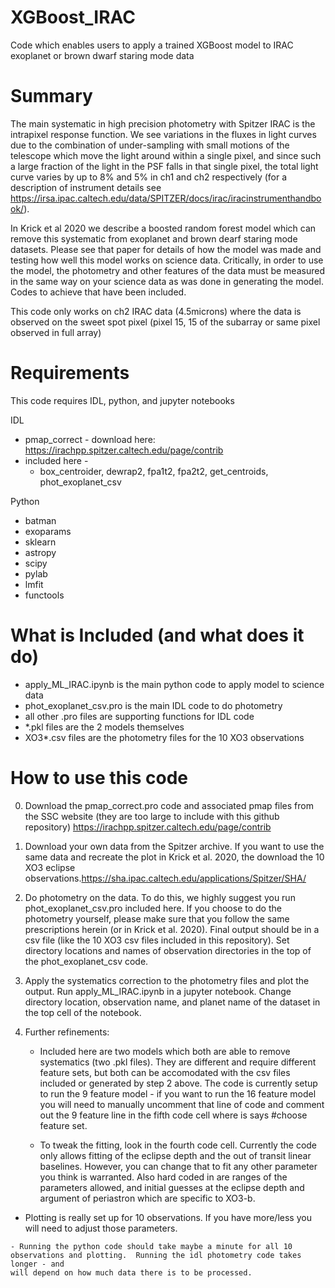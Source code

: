 # XGBoost_IRAC
Code which enables users to apply a trained XGBoost model to
 IRAC exoplanet or brown dwarf staring mode data

# Summary
The main systematic in high precision photometry with Spitzer IRAC  is
the intrapixel response function.  We see variations in the fluxes in
light curves due to the combination of under-sampling with small
motions of the telescope which move the light around within a single
pixel, and since such a large fraction of the light in the PSF falls
in that single pixel, the total light curve varies by up to 8% and
5% in ch1 and ch2 respectively (for a description of instrument details
see
https://irsa.ipac.caltech.edu/data/SPITZER/docs/irac/iracinstrumenthandbook/).

In Krick et al 2020 we describe a boosted random forest model which can
remove this systematic from exoplanet and brown dearf staring mode
datasets.  Please see that paper for details of how the model was made
and testing how well this model works on science data.  Critically, in
order to use the model, the photometry and other features of the data
must be measured in the same way on your science data as was done in
generating the model.  Codes to achieve that have been included.

This code only works on ch2 IRAC data (4.5microns) where the data is
observed on the sweet spot pixel (pixel 15, 15 of the subarray or same
pixel observed in full array)

# Requirements
This code requires IDL, python, and jupyter notebooks
 
 IDL
 - pmap_correct - download here:  https://irachpp.spitzer.caltech.edu/page/contrib
 - included here -
	  - box_centroider, dewrap2, fpa1t2, fpa2t2, get_centroids,
		 phot_exoplanet_csv

Python
 - batman
 - exoparams
 - sklearn
 - astropy
 - scipy
 - pylab
 - lmfit
 - functools

# What is Included (and what does it do)
 - apply_ML_IRAC.ipynb is the main python code to apply model to science
data
 - phot_exoplanet_csv.pro is the main IDL code to do photometry
 - all other .pro files are supporting functions for IDL code
 - *.pkl files are the 2 models themselves
 - XO3*.csv files are the photometry files for the 10 XO3 observations
 

# How to use this code

0. Download the pmap_correct.pro code and associated pmap files from the SSC
website (they are too large to include with this github repository) https://irachpp.spitzer.caltech.edu/page/contrib

1. Download your own data from the Spitzer archive.  If you want to
   use the same data and recreate the plot in Krick et al. 2020, the
   download the 10 XO3 eclipse
   observations.https://sha.ipac.caltech.edu/applications/Spitzer/SHA/

2. Do photometry on the data.  To do this, we highly suggest you run
   phot_exoplanet_csv.pro included here.  If you choose to do the
   photometry yourself, please make sure that you follow the same
   prescriptions herein (or in Krick et al. 2020).  Final output
   should be in a csv file (like the 10 XO3 csv files included in this
   repository).  Set directory locations and names of observation
   directories in the top of the phot_exoplanet_csv code.

3. Apply the systematics correction to the photometry files and plot
   the output.  Run apply_ML_IRAC.ipynb in a jupyter notebook.  Change
   directory location, observation name, and planet name of the dataset in the top
   cell of the notebook.
 
 4. Further refinements:
 
    -  Included here are two models which both are able to remove
   systematics (two .pkl files).  They are different and require
   different feature sets, but both can be accomodated with the csv
   files included or generated by step 2 above.  The code is currently
   setup to run the 9 feature model - if you want to run the 16
   feature model you will need to manually uncomment that line of code
   and comment out the 9 feature line in the fifth code cell where is
   says #choose feature set.

    -  To tweak the fitting, look in the fourth code cell.  Currently
    the code only allows fitting of the eclipse depth and the out of
    transit linear baselines.  However, you can change that to fit any
    other parameter you think is warranted.  Also hard coded in are
    ranges of the parameters allowed, and initial guesses at the
    eclipse depth and argument of periastron which are specific to
    XO3-b.
	
   - Plotting is really set up for 10 observations.  If you have
   more/less you will need to adjust those parameters.

	- Running the python code should take maybe a minute for all 10
    observations and plotting.  Running the idl photometry code takes longer - and
    will depend on how much data there is to be processed.
	
